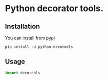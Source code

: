 # Python decorator tools.

## Installation

You can install from [pypi](https://pypi.org/project/python-decotools/)

```console
pip install -U python-decotools
```

## Usage

```python
import decotools
```
